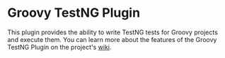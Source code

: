 Groovy TestNG Plugin
============================

This plugin provides the ability to write TestNG tests for Groovy projects and execute them. You can learn more about the features of the Groovy TestNG Plugin on the project's [wiki](https://github.com/inversoft/savant-groovy-testng-plugin/wiki/Home).
